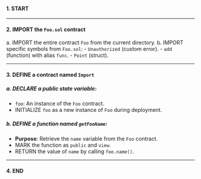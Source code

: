 #### 1. **START**

---

#### 2. **IMPORT** the `Foo.sol` contract

   a. IMPORT the entire contract `Foo` from the current directory.
   b. IMPORT specific symbols from `Foo.sol`:
      - `Unauthorized` (custom error).
      - `add` (function) with alias `func`.
      - `Point` (struct).

---

#### 3. **DEFINE** a contract named `Import`

   ##### a. **DECLARE** a public state variable:
   - `foo`: An instance of the `Foo` contract.
   - INITIALIZE `foo` as a new instance of `Foo` during deployment.

   ##### b. **DEFINE** a function named `getFooName`:
   - **Purpose**: Retrieve the `name` variable from the `Foo` contract.
   - MARK the function as `public` and `view`.
   - RETURN the value of `name` by calling `foo.name()`.

---

#### 4. **END**

